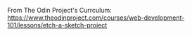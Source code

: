 From The Odin Project's Currculum: https://www.theodinproject.com/courses/web-development-101/lessons/etch-a-sketch-project